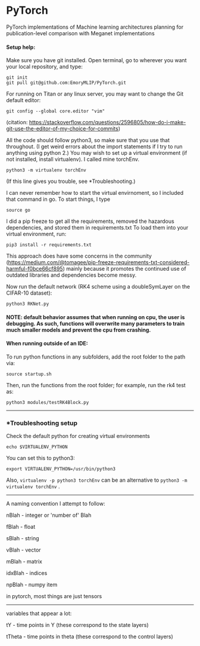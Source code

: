 
# PyTorch
PyTorch implementations of Machine learning architectures planning for publication-level comparison with Meganet implementations 

#### Setup help:
Make sure you have git installed.
Open terminal, go to wherever you want your local repository, and type:
```
git init
git pull git@github.com:EmoryMLIP/PyTorch.git
```
For running on Titan or any linux server, you may want to change the Git default editor:
```
git config --global core.editor "vim"
```
(citation: https://stackoverflow.com/questions/2596805/how-do-i-make-git-use-the-editor-of-my-choice-for-commits)

All the code should follow python3, so make sure that you use that throughout. (I get weird errors about the import statements if I try to run anything using python 2.)
You may wish to set up a virtual environment (if not installed, install virtualenv). I called mine torchEnv.
```
python3 -m virtualenv torchEnv  
```

(If this line gives you trouble, see \*Troubleshooting.)


I can never remember how to start the virtual envirnoment, so I included that command in go.
To start things, I type
```
source go
```

I did a pip freeze to get all the requirements, removed the hazardous dependencies, and stored them in requirements.txt
To load them into your virtual environment, run:
```
pip3 install -r requirements.txt 
```

This approach does have some concerns in the community (https://medium.com/@tomagee/pip-freeze-requirements-txt-considered-harmful-f0bce66cf895) mainly because it promotes the continued use of outdated libraries and dependencies become messy.

Now run the default network (RK4 scheme using a doubleSymLayer on the CIFAR-10 dataset):
```
python3 RKNet.py 
```

#### NOTE: default behavior assumes that when running on cpu, the user is debugging. As such, functions will overwrite many parameters to train much smaller models and prevent the cpu from crashing.

#### When running outside of an IDE:

To run python functions in any subfolders, add the root folder to the path via:
```
source startup.sh
```

Then, run the functions from the root folder; for example, run the rk4 test as:

```
python3 modules/testRK4Block.py 
```



-----------------------------------------------------------------------------------------------------------------------
### \*Troubleshooting setup

Check the default python for creating virtual environments 
```
echo $VIRTUALENV_PYTHON
```

You can set this to python3:
```
export VIRTUALENV_PYTHON=/usr/bin/python3
```

Also,  ```virtualenv -p python3 torchEnv``` can be an alternative to ```python3 -m virtualenv torchEnv``` .

-----------------------------------------------------------------------------------------------------------------------
A naming convention I attempt to follow:

nBlah   - integer or 'number of' Blah

fBlah   - float

sBlah   - string

vBlah   - vector

mBlah   - matrix

idxBlah - indices

npBlah  - numpy item

in pytorch, most things are just tensors

------------------------------------------------
variables that appear a lot:

tY     - time points in Y     (these correspond to the state layers)

tTheta - time points in theta (these correspond to the control layers)


